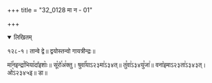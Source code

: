 +++
title = "32_0128 मा न - 01"

+++
<details open><summary>लिखितम्</summary>

१२८-१। तान्वे द्वे॥ द्वयोस्तन्वो गायत्रीन्द्रः॥

मा꣥꣯नइन्द्रा꣯भिया꣯दा꣤इशाः꣥॥ सू꣡रो꣯अ꣢क्तु। षुवा꣡꣯याऽ२३मा꣢ऽ३४त्॥ तु꣣वा꣢ऽ३४यु꣣जा꣢॥ वना꣡इमाऽ२३ता꣢ऽ३४३त्। ओ꣡ऽ२३४५इ॥ डा॥
</details>